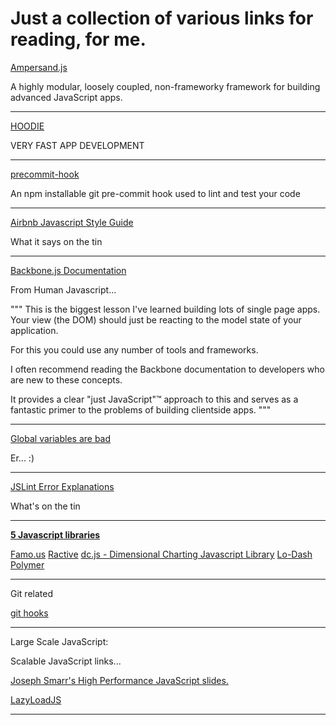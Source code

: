 # Just a collection of various links for reading, for me.

[Ampersand.js](http://ampersandjs.com)

A highly modular, loosely coupled, non-frameworky framework for 
building advanced JavaScript apps.

---

[HOODIE](http://hood.ie)

VERY FAST APP DEVELOPMENT

---

[precommit-hook](https://github.com/nlf/precommit-hook)

An npm installable git pre-commit hook used to lint and test your code

---


[Airbnb Javascript Style Guide](https://github.com/airbnb/javascript)

What it says on the tin

---

[Backbone.js Documentation](http://backbonejs.org)

From Human Javascript...

"""
This is the biggest lesson I've learned building lots of single page apps. 
Your view (the DOM) should just be reacting to the model state of your 
application. 

For this you could use any number of tools and frameworks. 

I often recommend reading the Backbone documentation to developers 
who are new to these concepts. 

It provides a clear "just JavaScript"™ approach to this and serves as 
a fantastic primer to the problems of building clientside apps.
"""

---

[Global variables are bad](http://c2.com/cgi/wiki?GlobalVariablesAreBad)

Er... :)

---

[JSLint Error Explanations](http://jslinterrors.com)

What's on the tin

---

[**5 Javascript libraries**](https://www.packtpub.com/books/content/top-5-newish-javascript-libraries-arent-angularjs)

[Famo.us](http://famo.us)
[Ractive](http://www.ractivejs.org)
[dc.js - Dimensional Charting Javascript Library](http://dc-js.github.io/dc.js/)
[Lo-Dash](lodash.com)
[Polymer](http://www.polymer-project.org)

---

Git related

[git hooks](http://githooks.com)

---

Large Scale JavaScript:

Scalable JavaScript links...

[Joseph Smarr's High Performance JavaScript slides.](http://www.slideshare.net/briandemant/smarr-oscon-2007)

[LazyLoadJS](https://github.com/rgrove/lazyload)

---

